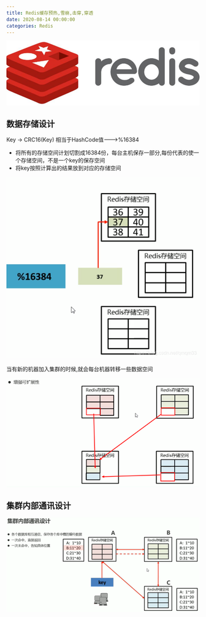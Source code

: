 ```yaml
---
title: Redis缓存预热,雪崩,击穿,穿透
date: 2020-08-14 00:00:00
categories: Redis
---
```

![](https://raw.githubusercontent.com/YangAnLin/images/master/20200826195356.jpeg)
<!-- more --> 

## 数据存储设计

Key -> CRC16(Key) 相当于HashCode值--->%16384

- 将所有的存储空间计划切割成16384份，每台主机保存一部分,每份代表的使一个存储空间，不是一个key的保存空间
- 将key按照计算出的结果放到对应的存储空间



![](https://raw.githubusercontent.com/YangAnLin/images/master/20200826195345.png)

当有新的机器加入集群的时候,就会每台机器转移一些数据空间

![](https://raw.githubusercontent.com/YangAnLin/images/master/20200826195405.png)

## 集群内部通讯设计

![](https://raw.githubusercontent.com/YangAnLin/images/master/20200826195422.png)